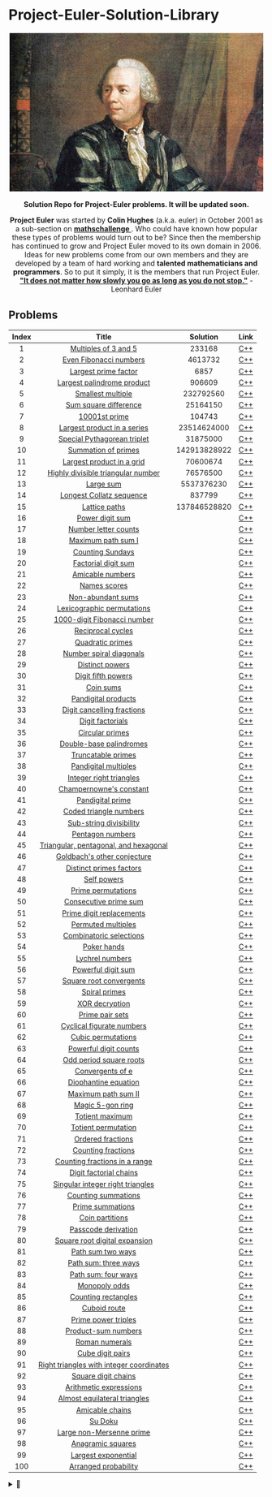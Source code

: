 # Project-Euler-Solution-Library
<p align="center"> 
<img src="https://github.com/SergeyShk/Project-Euler/blob/master/Images/title.jpg" width="500">
</p>
<p align="center">
<b>Solution Repo for Project-Euler problems. It will be updated soon.</b>
</p>
<p align="center">
<es><strong>Project Euler</strong></es> was started by <es><strong>Colin Hughes</strong></es> (a.k.a. euler) in October 2001 as a sub-section on <es><strong><a href = "https://mathschallenge.net/">mathschallenge </a></strong></es>. Who could have known how popular these types of problems would turn out to be? Since then the membership has continued to grow and Project Euler moved to its own domain in 2006. Ideas for new problems come from our own members and they are developed by a team of hard working and <es><strong>talented mathematicians and programmers</strong></es>. So to put it simply, it is the members that run Project Euler.</br><es><strong><a href = "https://projecteuler.net/archives">"It does not matter how slowly you go as long as you do not stop."</a></strong></es> - Leonhard Euler
</p>

## Problems
  
| Index | Title | Solution | Link |
| :---: | :---: | :---: | :---: |
| 1 | [Multiples of 3 and 5](https://projecteuler.net/problem=1) | 233168 | [C++](https://github.com/thesaravanakumar/project-euler-solution-library/blob/main/1-Multiplesof3and5.cpp)
| 2 | [Even Fibonacci numbers](https://projecteuler.net/problem=2) | 4613732 | [C++](https://github.com/thesaravanakumar/project-euler-solution-library/blob/main/2-EvenFibonaccinumbers.cpp)
| 3 | [Largest prime factor](https://projecteuler.net/problem=3) | 6857 | [C++](https://github.com/thesaravanakumar/project-euler-solution-library/blob/main/3-Largestprimefactor.cpp)
| 4 | [Largest palindrome product](https://projecteuler.net/problem=4) | 906609 | [C++](https://github.com/thesaravanakumar/project-euler-solution-library/blob/main/4-Largestpalindromeproduct.cpp)
| 5 | [Smallest multiple](https://projecteuler.net/problem=5) | 232792560 | [C++](https://github.com/thesaravanakumar/project-euler-solution-library/blob/main/5-Smallestmultiple.cpp)
| 6 | [Sum square difference](https://projecteuler.net/problem=6) | 25164150 | [C++](https://github.com/thesaravanakumar/project-euler-solution-library/blob/main/6-Sumsquaredifference.cpp)
| 7 | [10001st prime](https://projecteuler.net/problem=7) | 104743 | [C++](https://github.com/thesaravanakumar/project-euler-solution-library/blob/main/7-10001stprime.cpp)
| 8 | [Largest product in a series](https://projecteuler.net/problem=8) | 23514624000 | [C++](https://github.com/thesaravanakumar/project-euler-solution-library/blob/main/8-Largestproductinaseries.cpp)
| 9 | [Special Pythagorean triplet](https://projecteuler.net/problem=9) | 31875000 | [C++](https://github.com/thesaravanakumar/project-euler-solution-library/blob/main/9-SpecialPythagoreantriplet.cpp)
| 10 | [Summation of primes](https://projecteuler.net/problem=10) | 142913828922 | [C++](https://github.com/thesaravanakumar/project-euler-solution-library/blob/main/10-Summationofprimes.cpp)
| 11 | [Largest product in a grid](https://projecteuler.net/problem=11) | 70600674 | [C++](https://github.com/thesaravanakumar/project-euler-solution-library/blob/main/11-Largestproductinagrid.cpp)
| 12 | [Highly divisible triangular number](https://projecteuler.net/problem=12) | 76576500 | [C++](https://github.com/thesaravanakumar/project-euler-solution-library/blob/main/12-Highlydivisibletriangularnumber.cpp)
| 13 | [Large sum](https://projecteuler.net/problem=13) | 5537376230 | [C++](https://github.com/thesaravanakumar/project-euler-solution-library/blob/main/13-Largesum.cpp)
| 14 | [Longest Collatz sequence](https://projecteuler.net/problem=14) | 837799 | [C++](https://github.com/thesaravanakumar/project-euler-solution-library/blob/main/14-LongestCollatzsequence.cpp)
| 15 | [Lattice paths](https://projecteuler.net/problem=15) | 137846528820 | [C++](https://github.com/thesaravanakumar/project-euler-solution-library/blob/main/15-Latticepaths.cpp)
|16|[Power digit sum](https://projecteuler.net/problem=16)| |[C++]()
|17|[Number letter counts](https://projecteuler.net/problem=17)| |[C++]()
|18|[Maximum path sum I](https://projecteuler.net/problem=18)| |[C++]()
|19|[Counting Sundays](https://projecteuler.net/problem=19)| |[C++]()
|20|[Factorial digit sum](https://projecteuler.net/problem=20)| |[C++]()
|21|[Amicable numbers](https://projecteuler.net/problem=21)| |[C++]()
|22|[Names scores](https://projecteuler.net/problem=22)| |[C++]()
|23|[Non-abundant sums](https://projecteuler.net/problem=23)| |[C++]()
|24|[Lexicographic permutations](https://projecteuler.net/problem=24)| |[C++]()
|25|[1000-digit Fibonacci number](https://projecteuler.net/problem=25)| |[C++]()
|26|[Reciprocal cycles](https://projecteuler.net/problem=26)| |[C++]()
|27|[Quadratic primes](https://projecteuler.net/problem=27)| |[C++]()
|28|[Number spiral diagonals](https://projecteuler.net/problem=28)| |[C++]()
|29|[Distinct powers](https://projecteuler.net/problem=29)| |[C++]()
|30|[Digit fifth powers](https://projecteuler.net/problem=30)| |[C++]()
|31|[Coin sums](https://projecteuler.net/problem=31)| |[C++]()
|32|[Pandigital products](https://projecteuler.net/problem=32)| |[C++]()
|33|[Digit cancelling fractions](https://projecteuler.net/problem=33)| |[C++]()
|34|[Digit factorials](https://projecteuler.net/problem=34)| |[C++]()
|35|[Circular primes](https://projecteuler.net/problem=35)| |[C++]()
|36|[Double-base palindromes](https://projecteuler.net/problem=36)| |[C++]()
|37|[Truncatable primes](https://projecteuler.net/problem=37)| |[C++]()
|38|[Pandigital multiples](https://projecteuler.net/problem=38)| |[C++]()
|39|[Integer right triangles](https://projecteuler.net/problem=39)| |[C++]()
|40|[Champernowne's constant](https://projecteuler.net/problem=40)| |[C++]()
|41|[Pandigital prime](https://projecteuler.net/problem=41)| |[C++]()
|42|[Coded triangle numbers](https://projecteuler.net/problem=42)| |[C++]()
|43|[Sub-string divisibility](https://projecteuler.net/problem=43)| |[C++]()
|44|[Pentagon numbers](https://projecteuler.net/problem=44)| |[C++]()
|45|[Triangular, pentagonal, and hexagonal](https://projecteuler.net/problem=45)| |[C++]()
|46|[Goldbach's other conjecture](https://projecteuler.net/problem=46)| |[C++]()
|47|[Distinct primes factors](https://projecteuler.net/problem=47)| |[C++]()
|48|[Self powers](https://projecteuler.net/problem=48)| |[C++]()
|49|[Prime permutations](https://projecteuler.net/problem=49)| |[C++]()
|50|[Consecutive prime sum](https://projecteuler.net/problem=50)| |[C++]()
|51|[Prime digit replacements](https://projecteuler.net/problem=51)| |[C++]()
|52|[Permuted multiples](https://projecteuler.net/problem=52)| |[C++]()
|53|[Combinatoric selections](https://projecteuler.net/problem=53)| |[C++]()
|54|[Poker hands](https://projecteuler.net/problem=54)| |[C++]()
|55|[Lychrel numbers](https://projecteuler.net/problem=55)| |[C++]()
|56|[Powerful digit sum](https://projecteuler.net/problem=56)| |[C++]()
|57|[Square root convergents](https://projecteuler.net/problem=57)| |[C++]()
|58|[Spiral primes](https://projecteuler.net/problem=58)| |[C++]()
|59|[XOR decryption](https://projecteuler.net/problem=59)| |[C++]()
|60|[Prime pair sets](https://projecteuler.net/problem=60)| |[C++]()
|61|[Cyclical figurate numbers](https://projecteuler.net/problem=61)| |[C++]()
|62|[Cubic permutations](https://projecteuler.net/problem=62)| |[C++]()
|63|[Powerful digit counts](https://projecteuler.net/problem=63)| |[C++]()
|64|[Odd period square roots](https://projecteuler.net/problem=64)| |[C++]()
|65|[Convergents of e](https://projecteuler.net/problem=65)| |[C++]()
|66|[Diophantine equation](https://projecteuler.net/problem=66)| |[C++]()
|67|[Maximum path sum II](https://projecteuler.net/problem=67)| |[C++]()
|68|[Magic 5-gon ring](https://projecteuler.net/problem=68)| |[C++]()
|69|[Totient maximum](https://projecteuler.net/problem=69)| |[C++]()
|70|[Totient permutation](https://projecteuler.net/problem=70)| |[C++]()
|71|[Ordered fractions](https://projecteuler.net/problem=71)| |[C++]()
|72|[Counting fractions](https://projecteuler.net/problem=72)| |[C++]()
|73|[Counting fractions in a range](https://projecteuler.net/problem=73)| |[C++]()
|74|[Digit factorial chains](https://projecteuler.net/problem=74)| |[C++]()
|75|[Singular integer right triangles](https://projecteuler.net/problem=75)| |[C++]()
|76|[Counting summations](https://projecteuler.net/problem=76)| |[C++]()
|77|[Prime summations](https://projecteuler.net/problem=77)| |[C++]()
|78|[Coin partitions](https://projecteuler.net/problem=78)| |[C++]()
|79|[Passcode derivation](https://projecteuler.net/problem=79)| |[C++]()
|80|[Square root digital expansion](https://projecteuler.net/problem=80)| |[C++]()
|81|[Path sum two ways](https://projecteuler.net/problem=81)| |[C++]()
|82|[Path sum: three ways](https://projecteuler.net/problem=82)| |[C++]()
|83|[Path sum: four ways](https://projecteuler.net/problem=83)| |[C++]()
|84|[Monopoly odds](https://projecteuler.net/problem=84)| |[C++]()
|85|[Counting rectangles](https://projecteuler.net/problem=85)| |[C++]()
|86|[Cuboid route](https://projecteuler.net/problem=86)| |[C++]()
|87|[Prime power triples](https://projecteuler.net/problem=87)| |[C++]()
|88|[Product-sum numbers](https://projecteuler.net/problem=88)| |[C++]()
|89|[Roman numerals](https://projecteuler.net/problem=89)| |[C++]()
|90|[Cube digit pairs](https://projecteuler.net/problem=90)| |[C++]()
|91|[Right triangles with integer coordinates](https://projecteuler.net/problem=91)| |[C++]()
|92|[Square digit chains](https://projecteuler.net/problem=92)| |[C++]()
|93|[Arithmetic expressions](https://projecteuler.net/problem=93)| |[C++]()
|94|[Almost equilateral triangles](https://projecteuler.net/problem=94)| |[C++]()
|95|[Amicable chains](https://projecteuler.net/problem=95)| |[C++]()
|96|[Su Doku](https://projecteuler.net/problem=96)| |[C++]()
|97|[Large non-Mersenne prime](https://projecteuler.net/problem=97)| |[C++]()
|98|[Anagramic squares](https://projecteuler.net/problem=98)| |[C++]()
|99|[Largest exponential](https://projecteuler.net/problem=99)| |[C++]()
|100|[Arranged probability](https://projecteuler.net/problem=100)| |[C++]()

<details><summary><b>🦾</b></summary>
  
  * #ProjectEuler100
  
</details>
